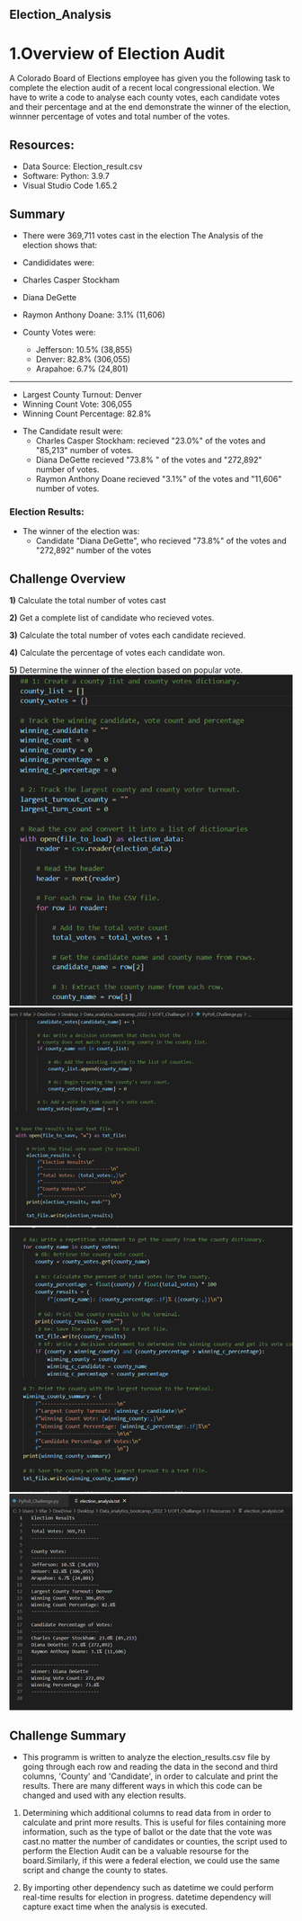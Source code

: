 ## Election_Analysis
# 1.Overview of Election Audit
A Colorado Board of Elections employee has given you the following task to complete the election audit of a recent local congressional election.
We have to write a code to analyse each county votes, each candidate votes and their percentage and at the end demonstrate the winner of the election, winnner percentage of votes and total number of the votes.

## Resources:
* Data Source: Election_result.csv
* Software: Python: 3.9.7
* Visual Studio Code 1.65.2

## Summary
* There were 369,711 votes cast in the election
The Analysis of the election shows that:
* Candididates were:
 * Charles Casper Stockham
 * Diana DeGette
 * Raymon Anthony Doane: 3.1% (11,606)
 
* County Votes were:
  * Jefferson: 10.5% (38,855)
  * Denver: 82.8% (306,055)
  * Arapahoe: 6.7% (24,801)
-------------------------
- Largest County Turnout: Denver
- Winning Count Vote: 306,055
- Winning Count Percentage: 82.8%


* The Candidate result were:
  * Charles Casper Stockham: recieved "23.0%" of the votes and "85,213" number of votes.
  * Diana DeGette recieved "73.8% " of the votes and "272,892" number of votes.
  * Raymon Anthony Doane recieved "3.1%" of the votes and "11,606" number of votes.
### Election Results:
*  The winner of the election was:
   * Candidate "Diana DeGette", who recieved "73.8%" of the votes and "272,892" number of the votes
   
## Challenge Overview
**1)** Calculate the total number of votes cast

**2)** Get a complete list of candidate who recieved votes.

**3)** Calculate the total number of votes each candidate recieved.

**4)** Calculate the percentage of votes each candidate won.

**5)** Determine the winner of the election based on popular vote.
![Code_1](https://github.com/Tifarahani/Election-Result/blob/main/Resources/Code_1.png)
![Code_2](https://github.com/Tifarahani/Election-Result/blob/main/Resources/Code_2.png)
![Code_3](https://github.com/Tifarahani/Election-Result/blob/main/Resources/Code_3.png)
![Text_file](https://github.com/Tifarahani/Election-Result/blob/main/Resources/Text_file.png)

## Challenge Summary
- This programm is written to analyze the election_results.csv file by going through each row and reading the data in the second and third columns, 'County' and 'Candidate', in order to calculate and print the results. There are many different ways in which this code can be changed and used with any election results.

1) Determining which additional columns to read data from in order to calculate and print more results. This is useful for files containing more information, such as the type of ballot or the date that the vote was cast.no matter the number of candidates or counties, the script used to perform the Election Audit can be a valuable resourse for the board.Similarly, if this were a federal election, we could use the same script and change the county to states.

2) By importing other dependency such as datetime we could perform real-time results for election in progress. datetime dependency will capture exact time when the analysis is executed.


